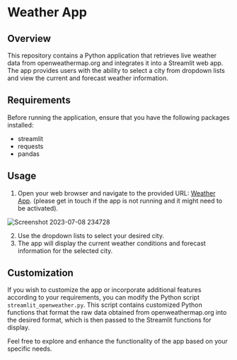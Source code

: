 # Weather App

## Overview

This repository contains a Python application that retrieves live weather data from openweathermap.org and integrates it into a Streamlit web app. The app provides users with the ability to select a city from dropdown lists and view the current and forecast weather information.

## Requirements

Before running the application, ensure that you have the following packages installed:

- streamlit
- requests
- pandas

## Usage

1. Open your web browser and navigate to the provided URL: [Weather App](https://tywang1990-openweather-api-streamlit-openweather-lmj4tg.streamlit.app/). (please get in touch if the app is not running and it might need to be activated).

![Screenshot 2023-07-08 234728](https://github.com/TyWang1990/openweather_API/assets/111158867/cdcf1205-e332-4161-aeb7-f1aca868562c)

2. Use the dropdown lists to select your desired city.
3. The app will display the current weather conditions and forecast information for the selected city.

## Customization

If you wish to customize the app or incorporate additional features according to your requirements, you can modify the Python script `streamlit_openweather.py`. This script contains customized Python functions that format the raw data obtained from openweathermap.org into the desired format, which is then passed to the Streamlit functions for display.

Feel free to explore and enhance the functionality of the app based on your specific needs.


